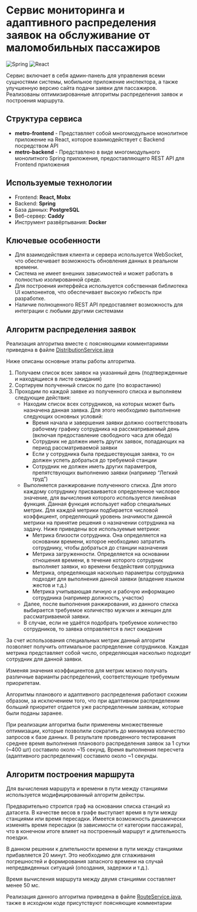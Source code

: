 # Сервис мониторинга и адаптивного распределения заявок на обслуживание от маломобильных пассажиров

![Spring](https://img.shields.io/badge/spring-%236DB33F.svg?style=for-the-badge&logo=spring&logoColor=white)
![React](https://img.shields.io/badge/react-%2320232a.svg?style=for-the-badge&logo=react&logoColor=%2361DAFB)

Сервис включает в себя админ-панель для управления всеми сущностями системы, мобильное приложение инспектора, а также улучшенную версию сайта подачи заявки для пассажиров. Реализованы оптимизированные алгоритмы распределения заявок и построения маршрута.

## Структура сервиса

- **metro-frontend** - Представляет собой многомодульное монолитное приложение на React, которое взаимодействует с Backend посредством API
- **metro-backend** - Представлено в виде многомодульного монолитного Spring приложения, предоставляющего REST API для Frontend приложения

## Используемые технологии

- Frontend: **React, Mobx**
- Backend: **Spring**
- База данных: **PostgreSQL**
- Веб-сервер: **Caddy**
- Инструмент развёртывания: **Docker**

## Ключевые особенности

- Для взаимодействия клиента и сервера используется WebSocket, что обеспечивает возможность обновления данных в реальном времени.
- Система не имеет внешних зависимостей и может работать в полностью изолированной среде.
- Для построения интерфейса используется собственная библиотека UI компонентов, что обеспечивает высокую гибкость при разработке.
- Наличие полноценного REST API предоставляет возможность для интеграции с любыми другими системами

## Алгоритм распределения заявок

Реализация алгоритма вместе с поясняющими комментариями приведена в файле [DistributionService.java](https://github.com/dmtr636/kydas-solution/blob/develop/metro-backend/src/main/java/com/kydas/metro/distribution/DistributionService.java)

Ниже описаны основные этапы работы алгоритма.

1. Получаем список всех заявок на указанный день (подтвержденные и находящиеся в листе ожидания)
2. Сортируем полученный список по дате (по возрастанию)
3. Проходим по каждой заявке из полученного списка и выполняем следующие действия:
    - Находим список всех сотрудников, на которых может быть назначена данная заявка. Для этого необходимо выполнение следующих основных условий:
        - Время начала и завершения заявки должно соответствовать рабочему графику сотрудника на рассматриваемый день (включая предоставление свободного часа для обеда)
        - Сотрудник не должен иметь других заявок, попадающих на период рассматриваемой заявки
        - Если у сотрудника была предшествующая заявка, то он должен успеть добраться до требуемой станции
        - Сотрудник не должен иметь других параметров, препятствующих выполнению заявки (например “Легкий труд”)
    - Выполняется ранжирование полученного списка. Для этого каждому сотруднику присваивается определенное числовое значение, для вычисления которого используется линейная функция. Данная функция использует набор специальных метрик. Для каждой метрики подбирается числовой коэффициент, определяющий уровень значимости данной метрики на принятие решения о назначении сотрудника на задачу. Ниже приведены все используемые метрики:
        - Метрика близости сотрудника. Она определяется на основании времени, которое необходимо затратить сотруднику, чтобы добраться до станции назначения
        - Метрика загруженности. Определяется на основании отношения времени, в течение которого сотрудник выполняет заявки, ко времени бездействия сотрудника
        - Метрика, определяющая насколько параметры сотрудника подходят для выполнения данной заявки (владение языком жестов и т.д.)
        - Метрика учитывающая личную и рабочую информацию сотрудника (например должность, участок)
    - Далее, после выполнения ранжирования, из данного списка выбирается требуемое количество мужчин и женщин для рассматриваемой заявки.
    - В случае, если не удаётся подобрать требуемое количество сотрудников, то заявка отправляется в лист ожидания

За счет использования специальных метрик данный алгоритм позволяет получить оптимальное распределение сотрудников. Каждая метрика представляет собой число, определяющая насколько подходит сотрудник для данной заявки. 

Изменяя значения коэффициентов для метрик можно получать различные варианты распределений, соответствующие требуемым приоритетам.

Алгоритмы планового и адаптивного распределения работают схожим образом, за исключением того, что при адаптивном распределении больший приоритет отдается уже распределенным заявкам, которые были поданы заранее.

При реализации алгоритма были применены множественные оптимизации, которые позволили сократить до минимума количество запросов к базе данных. В результате проведенного тестирования среднее время выполнения планового распределения заявок за 1 сутки (~400 шт) составило около ~15 секунд. Время выполнения пересчета (адаптивного распределения) составило около ~1 секунды.

## Алгоритм построения маршрута

Для вычисления маршрута и времени в пути между станциями используется модифицированный алгоритм дейкстры. 

Предварительно строится граф на основании списка станций из датасета. В качестве весов в графе выступает время в пути между станциями или время пересадки. Имеется возможность динамически изменять время пересадки (в зависимости от категории пассажира), что в конечном итоге влияет на построенный маршрут и длительность поездки.

В данном решении к длительности времени в пути между станциями прибавляется 20 минут. Это необходимо для сглаживания погрешностей и формирования запасного времени на случай непредвиденных ситуаций (опоздания, задержки и т.д.).

Время вычисления маршрута между двумя станциями составляет менее 50 мс.

Реализация данного алгоритма приведена в файле [RouteService.java](https://github.com/dmtr636/kydas-solution/blob/develop/metro-backend/src/main/java/com/kydas/metro/routes/RouteService.java), также в исходном коде присутствуют поясняющие комментарии 
